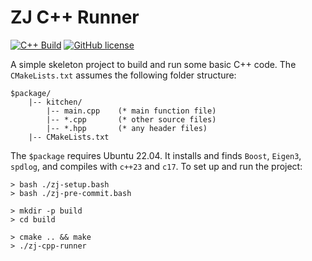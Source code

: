# ZJ C++ Runner

[![C++ Build](https://github.com/zongyaojin/zj-cpp-runner/actions/workflows/cpp-build.yml/badge.svg)](https://github.com/zongyaojin/zj-cpp-runner/actions/workflows/cpp-build.yml)
[![GitHub license](https://img.shields.io/badge/license-Apache--2.0-blue.svg)](https://github.com/zongyaojin/zj-cpp-runner/blob/main/LICENSE)

A simple skeleton project to build and run some basic C++ code. The `CMakeLists.txt` assumes the following folder structure:

```text
$package/
    |-- kitchen/
        |-- main.cpp    (* main function file)
        |-- *.cpp       (* other source files)
        |-- *.hpp       (* any header files)
    |-- CMakeLists.txt
```

The `$package` requires Ubuntu 22.04. It installs and finds `Boost`, `Eigen3`, `spdlog`, and compiles with `c++23` and `c17`. To set up and run the project:

```text
> bash ./zj-setup.bash
> bash ./zj-pre-commit.bash

> mkdir -p build
> cd build

> cmake .. && make
> ./zj-cpp-runner
```

